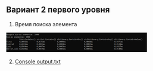 ## Вариант 2 первого уровня

1. Время поиска элемента

<img src="https://github.com/AndreyZeberg/CSLabs/blob/main/Lab3/%D0%92%D1%80%D0%B5%D0%BC%D1%8F%20%D0%BF%D0%BE%D0%B8%D1%81%D0%BA%D0%B0%20%D1%8D%D0%BB%D0%B5%D0%BC%D0%B5%D0%BD%D1%82%D0%B0.png" width=75% height=75%>

2. [Console output.txt](https://github.com/AndreyZeberg/CSLabs/blob/main/Lab3/Console%20output.txt)
